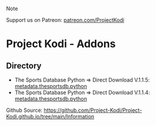 
> [!NOTE]
> Support us on Patreon: <a href="https://patreon.com/ProjectKodi">patreon.com/ProjectKodi</a>

# Project Kodi - Addons
## Directory

<p align="left">
<ul>
    <li>The Sports Database Python => Direct Download V.1.1.5: <a href="https://raw.githubusercontent.com/Project-Kodi/Project-Kodi.github.io/main/Downloads/metadata.thesportsdb.python/metadata.thesportsdb.python-1.1.5.zip">metadata.thesportsdb.python</a></li>    
    <li>The Sports Database Python => Direct Download V.1.1.4: <a href="https://raw.githubusercontent.com/Project-Kodi/Project-Kodi.github.io/main/Downloads/metadata.thesportsdb.python/metadata.thesportsdb.python-1.1.5.zip">metadata.thesportsdb.python</a></li>    
  </ul>
</p>

Github Source: <a href="https://github.com/Project-Kodi/Project-Kodi.github.io/tree/main/Information">https://github.com/Project-Kodi/Project-Kodi.github.io/tree/main/Information</a>